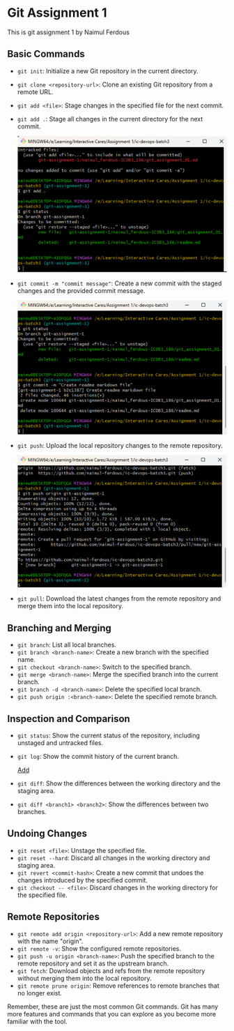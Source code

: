 # Git Assignment 1

This is git assignment 1 by Naimul Ferdous

## Basic Commands

- `git init`: Initialize a new Git repository in the current directory.
- `git clone <repository-url>`: Clone an existing Git repository from a remote URL.
- `git add <file>`: Stage changes in the specified file for the next commit.
- `git add .`: Stage all changes in the current directory for the next commit.

    ![Add](SS/Add.png)

- `git commit -m "commit message"`: Create a new commit with the staged changes and the provided commit message.

    ![Add](SS/Commit.png)

- `git push`: Upload the local repository changes to the remote repository.

    ![Add](SS/Push.png)

- `git pull`: Download the latest changes from the remote repository and merge them into the local repository.

## Branching and Merging

- `git branch`: List all local branches.
- `git branch <branch-name>`: Create a new branch with the specified name.
- `git checkout <branch-name>`: Switch to the specified branch.
- `git merge <branch-name>`: Merge the specified branch into the current branch.
- `git branch -d <branch-name>`: Delete the specified local branch.
- `git push origin :<branch-name>`: Delete the specified remote branch.

## Inspection and Comparison

- `git status`: Show the current status of the repository, including unstaged and untracked files.
- `git log`: Show the commit history of the current branch.

    [Add](SS/Log.png)

- `git diff`: Show the differences between the working directory and the staging area.
- `git diff <branch1> <branch2>`: Show the differences between two branches.

## Undoing Changes

- `git reset <file>`: Unstage the specified file.
- `git reset --hard`: Discard all changes in the working directory and staging area.
- `git revert <commit-hash>`: Create a new commit that undoes the changes introduced by the specified commit.
- `git checkout -- <file>`: Discard changes in the working directory for the specified file.

## Remote Repositories

- `git remote add origin <repository-url>`: Add a new remote repository with the name "origin".
- `git remote -v`: Show the configured remote repositories.
- `git push -u origin <branch-name>`: Push the specified branch to the remote repository and set it as the upstream branch.
- `git fetch`: Download objects and refs from the remote repository without merging them into the local repository.
- `git remote prune origin`: Remove references to remote branches that no longer exist.

Remember, these are just the most common Git commands. Git has many more features and commands that you can explore as you become more familiar with the tool.